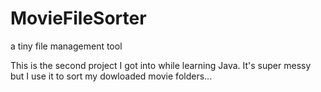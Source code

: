 # MovieFileSorter
a tiny file management tool

This is the second project I got into while learning Java. It's super messy but I use it to sort my dowloaded movie folders... 
